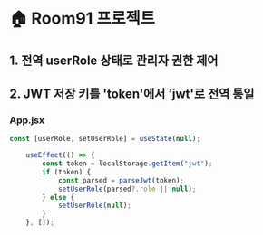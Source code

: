# 🏠 Room91 프로젝트

## 1. 전역 userRole 상태로 관리자 권한 제어

## 2. JWT 저장 키를 'token'에서 'jwt'로 전역 통일

### App.jsx
```JavaScript
const [userRole, setUserRole] = useState(null);

    useEffect(() => {
        const token = localStorage.getItem("jwt");
        if (token) {
            const parsed = parseJwt(token);
            setUserRole(parsed?.role || null);
        } else {
            setUserRole(null);
        }
    }, []);
```